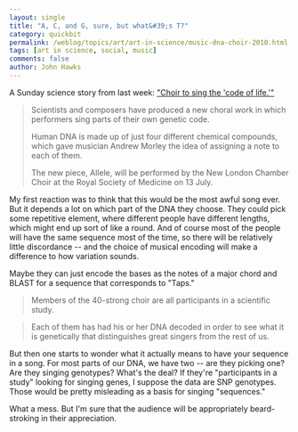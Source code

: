```yaml
---
layout: single 
title: "A, C, and G, sure, but what&#39;s T?" 
category: quickbit
permalink: /weblog/topics/art/art-in-science/music-dna-choir-2010.html
tags: [art in science, social, music] 
comments: false 
author: John Hawks 
---
```


A Sunday science story from last week: <a href="http://www.bbc.co.uk/news/10581179">"Choir to sing the 'code of life.'"</a>

<blockquote>Scientists and composers have produced a new choral work in which performers sing parts of their own genetic code.

Human DNA is made up of just four different chemical compounds, which gave musician Andrew Morley the idea of assigning a note to each of them.

The new piece, Allele, will be performed by the New London Chamber Choir at the Royal Society of Medicine on 13 July.</blockquote>

My first reaction was to think that this would be the most awful song ever. But it depends a lot on which part of the DNA they choose. They could pick some repetitive element, where different people have different lengths, which might end up sort of like a round. And of course most of the people will have the same sequence most of the time, so there will be relatively little discordance -- and the choice of musical encoding will make a difference to how variation sounds. 

Maybe they can just encode the bases as the notes of a major chord and BLAST for a sequence that corresponds to "Taps." 


<blockquote>Members of the 40-strong choir are all participants in a scientific study.</blockquote>

<blockquote>Each of them has had his or her DNA decoded in order to see what it is genetically that distinguishes great singers from the rest of us.</blockquote>

But then one starts to wonder what it actually means to have your sequence in a song. For most parts of our DNA, we have two -- are they picking one? Are they singing genotypes? What's the deal? If they're "participants in a study" looking for singing genes, I suppose the data are SNP genotypes. Those would be pretty misleading as a basis for singing "sequences." 

What a mess. But I'm sure that the audience will be appropriately beard-stroking in their appreciation. 



